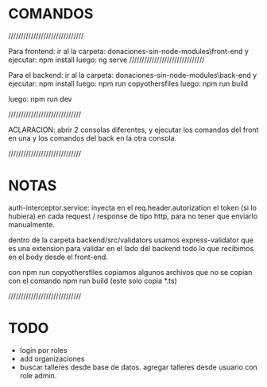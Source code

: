# COMANDOS
//////////////////////////////

Para frontend:
ir al la carpeta: donaciones-sin-node-modules\front-end y ejecutar:
        npm install
luego:
        ng serve
//////////////////////////////


Para el backend:
ir al la carpeta: donaciones-sin-node-modules\back-end y ejecutar:
          npm install
luego:
          npm run copyothersfiles
luego:
          npm run build

luego:
          npm run dev

/////////////////////////////

ACLARACION: abrir 2 consolas diferentes, y ejecutar los comandos del front en una y los comandos del back en la otra consola.



/////////////////////////////

# NOTAS

auth-interceptor.service: inyecta en el req.header.autorization el token (si lo hubiera) en cada request / response de tipo http, para no tener que enviarlo manualmente.

dentro de la carpeta backend/src/validators usamos express-validator que es una extension para validar en el lado del backend todo lo que recibimos en el body desde el front-end.

con npm run copyothersfiles copiamos algunos archivos que no se copian con el comando npm run build (este solo copia *.ts)



/////////////////////////////

# TODO

* login por roles
* add organizaciones
* buscar talleres desde base de datos. agregar talleres desde usuario con role admin.
